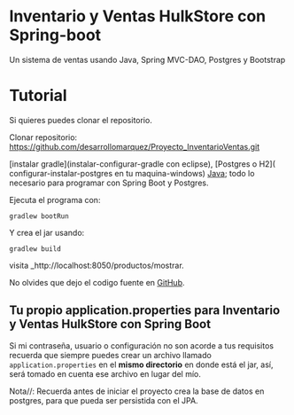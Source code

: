 # Inventario y Ventas HulkStore con Spring-boot
 Un sistema de ventas usando Java, Spring MVC-DAO, Postgres y Bootstrap

# Tutorial

Si quieres puedes clonar el repositorio.

Clonar repositorio: https://github.com/desarrollomarquez/Proyecto_InventarioVentas.git

[instalar gradle](instalar-configurar-gradle con eclipse), 
[Postgres o H2]( configurar-instalar-postgres en tu maquina-windows)
[Java](instalar-configurar-jdk-compilador-java-windows/);
todo lo necesario para programar con Spring Boot y Postgres.

Ejecuta el programa con:

`gradlew bootRun`

Y crea el jar usando:

`gradlew build`

visita _http://localhost:8050/productos/mostrar.

No olvides que dejo el codigo fuente en [GitHub](https://github.com/desarrollomarquez/Proyecto_InventarioVentas.git).


## Tu propio application.properties para Inventario y Ventas HulkStore  con Spring Boot

Si mi contraseña, usuario o configuración no son acorde a tus requisitos recuerda que siempre puedes crear un archivo llamado `application.properties` en el **mismo directorio** en donde está el jar, así, será tomado en cuenta ese archivo en lugar del mío.

Nota//: Recuerda antes de iniciar el proyecto crea la base de datos en postgres, para que pueda ser persistida con el JPA.